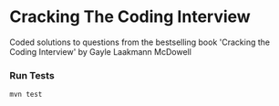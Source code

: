 # Cracking The Coding Interview
Coded solutions to questions from the bestselling book 'Cracking the Coding Interview' by Gayle Laakmann McDowell

### Run Tests

`
mvn test
`